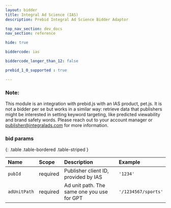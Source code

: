 ```yaml
---
layout: bidder
title: Integral Ad Science (IAS)
description: Prebid Integral Ad Science Bidder Adaptor

top_nav_section: dev_docs
nav_section: reference

hide: true

biddercode: ias

biddercode_longer_than_12: false

prebid_1_0_supported : true

---
```


### Note:

This module is an integration with prebid.js with an IAS product, pet.js. It is not a bidder per se but works in a similar way: retrieve data that publishers might be interested in setting keyword targeting, like predicted viewability and brand safety words. Please reach out to your account manager or <publisher@integralads.com> for more
information.

### bid params

{: .table .table-bordered .table-striped }

| Name       | Scope    | Description | Example          |
|:-----------|:---------|:------------|:-----------------|
| `pubId` | required | Publisher client ID, provided by IAS | `'1234'` |
| `adUnitPath`   | required | Ad unit path. The same one you use for GPT      | `'/1234567/sports'`              |
